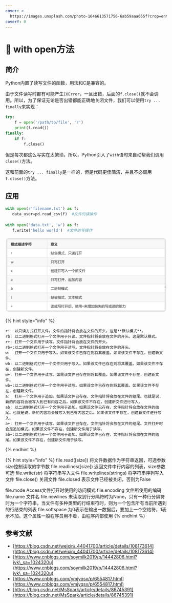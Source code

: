 ```yaml
---
cover: >-
  https://images.unsplash.com/photo-1646613571756-6ab59aaa655f?crop=entropy&cs=srgb&fm=jpg&ixid=MnwxOTcwMjR8MHwxfHJhbmRvbXx8fHx8fHx8fDE2NDc1ODMxMDI&ixlib=rb-1.2.1&q=85
coverY: 0
---
```


# 🚪 with open方法

## 简介

Python内置了读写文件的函数，用法和C是兼容的。

由于文件读写时都有可能产生`IOError`，一旦出错，后面的`f.close()`就不会调用。所以，为了保证无论是否出错都能正确地关闭文件，我们可以使用`try ... finally`来实现：

```python
try:
    f = open('/path/to/file', 'r')
    print(f.read())
finally:
    if f:
        f.close()
```

但是每次都这么写实在太繁琐，所以，Python引入了`with`语句来自动帮我们调用`close()`方法。

这和前面的`try ... finally`是一样的，但是代码更佳简洁，并且不必调用`f.close()`方法。

## 应用

```python
with open(r'filename.txt') as f:
   data_user=pd.read_csv(f)  #文件的读操作

with open('data.txt', 'w') as f:
   f.write('hello world')  #文件的写操作
```

![](../../.gitbook/assets/图片.png)

{% hint style="info" %}
```
r:	以只读方式打开文件。文件的指针将会放在文件的开头。这是**默认模式**。
rb: 以二进制格式打开一个文件用于只读。文件指针将会放在文件的开头。这是默认模式。
r+: 打开一个文件用于读写。文件指针将会放在文件的开头。
rb+:以二进制格式打开一个文件用于读写。文件指针将会放在文件的开头。
w:	打开一个文件只用于写入。如果该文件已存在则将其覆盖。如果该文件不存在，创建新文件。
wb:	以二进制格式打开一个文件只用于写入。如果该文件已存在则将其覆盖。如果该文件不存在，创建新文件。
w+:	打开一个文件用于读写。如果该文件已存在则将其覆盖。如果该文件不存在，创建新文件。
wb+:以二进制格式打开一个文件用于读写。如果该文件已存在则将其覆盖。如果该文件不存在，创建新文件。
a:	打开一个文件用于追加。如果该文件已存在，文件指针将会放在文件的结尾。也就是说，新的内容将会被写入到已有内容之后。如果该文件不存在，创建新文件进行写入。
ab:	以二进制格式打开一个文件用于追加。如果该文件已存在，文件指针将会放在文件的结尾。也就是说，新的内容将会被写入到已有内容之后。如果该文件不存在，创建新文件进行写入。
a+:	打开一个文件用于读写。如果该文件已存在，文件指针将会放在文件的结尾。文件打开时会是追加模式。如果该文件不存在，创建新文件用于读写。
ab+:以二进制格式打开一个文件用于追加。如果该文件已存在，文件指针将会放在文件的结尾。如果该文件不存在，创建新文件用于读写。
```
{% endhint %}

{% hint style="info" %}
file.read(\[size]) 将文件数据作为字符串返回，可选参数size控制读取的字节数 file.readlines(\[size]) 返回文件中行内容的列表，size参数可选 file.write(str) 将字符串写入文件 file.writelines(strings) 将字符串序列写入文件 file.close() 关闭文件 file.closed 表示文件已经被关闭，否则为False

file.mode Access文件打开时使用的访问模式 file.encoding 文件所使用的编码 file.name 文件名 file.newlines 未读取到行分隔符时为None，只有一种行分隔符时为一个字符串，当文件有多种类型的行结束符时，则为一个包含所有当前所遇到的行结束的列表 file.softspace 为0表示在输出一数据后，要加上一个空格符，1表示不加。这个属性一般程序员用不着，由程序内部使用
{% endhint %}

## 参考文献

* [https://blog.csdn.net/weixin\_44041700/article/details/108173614](https://blog.csdn.net/weixin\_44041700/article/details/108173614)
* [https://www.cnblogs.com/soymilk2019/p/14442806.html?ivk\_sa=1024320u](https://www.cnblogs.com/soymilk2019/p/14442806.html?ivk\_sa=1024320u)
* [https://www.cnblogs.com/ymjyqsx/p/6554817.html](https://www.cnblogs.com/ymjyqsx/p/6554817.html)
* [https://blog.csdn.net/MsSpark/article/details/86745391](https://blog.csdn.net/MsSpark/article/details/86745391)
